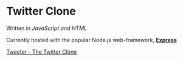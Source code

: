 # Twitter Clone

Written in *JavaScript and HTML*

Currently hosted with the popular Node.js web-framework, **[Express](https://expressjs.com/)**


[Tweeter - The Twitter Clone](img/tweeter.png)